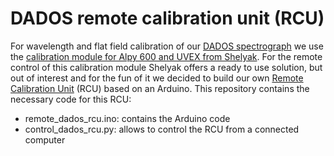 # DADOS remote calibration unit (RCU)
For wavelength and flat field calibration of our [DADOS spectrograph](https://www.baader-planetarium.com/en/instruments/spectroscopy/dados-slit-spectrograph.html?page=1) we use the [calibration module for Alpy 600 and UVEX from Shelyak](https://www.shelyak.com/produit/pf0037-module-detalonnage-alpy/?lang=en). For the remote control of this calibration module Shelyak offers a ready to use solution, but out of interest and for the fun of it we decided to build our own [Remote Calibration Unit](https://polaris.astro.physik.uni-potsdam.de/wiki/doku.php?id=en:ost:spektrograph:dados_calibration) (RCU) based on an Arduino. This repository contains the necessary code for this RCU:
* remote_dados_rcu.ino: contains the Arduino code
* control_dados_rcu.py: allows to control the RCU from a connected computer 

